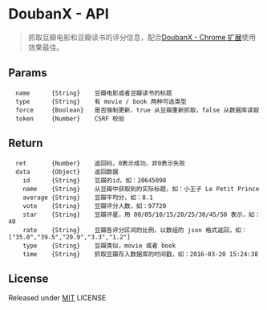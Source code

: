 # DoubanX - API
> 抓取豆瓣电影和豆瓣读书的评分信息，配合[DoubanX - Chrome 扩展](https://github.com/wange1228/DoubanX_crx)使用效果最佳。

## Params
```
  name      {String}    豆瓣电影或者豆瓣读书的标题  
  type      {String}    有 movie / book 两种可选类型  
  force     {Boolean}   是否强制更新，true 从豆瓣重新抓取，false 从数据库读取  
  token     {Number}    CSRF 校验
```

## Return
```
  ret       {Number}    返回码，0表示成功，非0表示失败  
  data      {Object}    返回数据  
    id      {String}    豆瓣的id，如：20645098  
    name    {String}    从豆瓣中获取到的实际标题，如：小王子 Le Petit Prince  
    average {String}    豆瓣平均分，如：8.1  
    vote    {String}    豆瓣评分人数，如：97720  
    star    {String}    豆瓣评星，用 00/05/10/15/20/25/30/45/50 表示，如：40  
    rate    {String}    豆瓣各评分区间的比例，以数组的 json 格式返回，如：["35.0","39.5","20.9","3.3","1.2"]  
    type    {String}    豆瓣类似，movie 或者 book  
    time    {String}    抓取豆瓣存入数据库的时间戳，如：2016-03-20 15:24:38
```

## License
Released under [MIT](http://rem.mit-license.org/)  LICENSE
